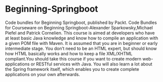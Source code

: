 # Beginning-Springboot
Code bundles for Beginning Springboot, published by Packt.
Code Bundles for Courseware on Beginning Springboot-Alexander Sparkowsky,Michael Piefel and Patrick Cornelien. 
This course is aimed at developers who have at least basic Java knowledge and know how to compile an application with a given POM file with Maven. It is assumed that you are in beginner or early intermediate stage. You don’t need to be an HTML expert, but should know how HTML basically works and how to keep a file XML/XHTML compliant.You should take this course if you want to create modern web-applications or RESTful services with Java. You will also learn a lot about the Spring framework itself, which enables you to create complete applications on your own afterwards.
